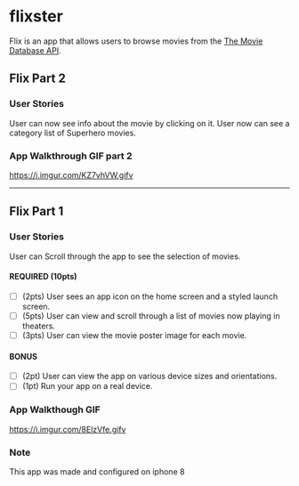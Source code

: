 # flixster
Flix is an app that allows users to browse movies from the [The Movie Database API](http://docs.themoviedb.apiary.io/#).

## Flix Part 2

### User Stories

User can now see info about the movie by clicking on it. User now can see a category list of Superhero movies.

### App Walkthrough GIF part 2


https://i.imgur.com/KZ7vhVW.gifv

---

## Flix Part 1

### User Stories

User can Scroll through the app to see the selection of movies.

#### REQUIRED (10pts)
- [ ] (2pts) User sees an app icon on the home screen and a styled launch screen.
- [ ] (5pts) User can view and scroll through a list of movies now playing in theaters.
- [ ] (3pts) User can view the movie poster image for each movie.

#### BONUS
- [ ] (2pt) User can view the app on various device sizes and orientations.
- [ ] (1pt) Run your app on a real device.

### App Walkthough GIF

https://i.imgur.com/8ElzVfe.gifv

### Note

This app was made and configured on iphone 8
